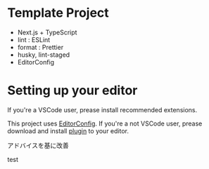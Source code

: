 # Template Project

- Next.js + TypeScript
- lint : ESLint
- format : Prettier
- husky, lint-staged
- EditorConfig

# Setting up your editor

If you're a VSCode user, prease install recommended extensions.

This project uses [EditorConfig](https://editorconfig.org/).
If you're a not VSCode user, prease download and install [plugin](https://editorconfig.org/#download) to your editor.

アドバイスを基に改善

test
